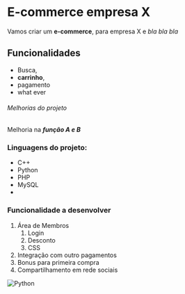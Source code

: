 # E-commerce empresa X
Vamos criar um **e-commerce**, para empresa X e *bla bla bla*
## Funcionalidades
 * Busca, 
 * **carrinho**, 
 * pagamento
 * what ever


###### Melhorias do projeto
Melhoria na _**função A e B**_

### Linguagens do projeto:
* C++
* Python
* PHP
* MySQL
*
### Funcionalidade a desenvolver
1. Área de Membros
    1. Login
    2. Desconto
    3. CSS
3. Integração com outro pagamentos
4. Bonus para primeira compra
5. Compartilhamento em rede sociais




![Python](https%3A%2F%2Fseason-training.s3-sa-east-1.amazonaws.com%2Fimages%2Fblog%2Fblog-17.jpg&imgrefurl=https%3A%2F%2Fwww.season.com.br%2Fblog%2Fmotivospython&tbnid=rusl3Yb4iziH9M&vet=12ahUKEwivm-yx6aT0AhUTlZUCHSwaAiwQMygKegUIARDdAQ..i&docid=n_NrwTe5kcdTTM&w=800&h=600&q=python%20imagem&ved=2ahUKEwivm-yx6aT0AhUTlZUCHSwaAiwQMygKegUIARDdAQ)
